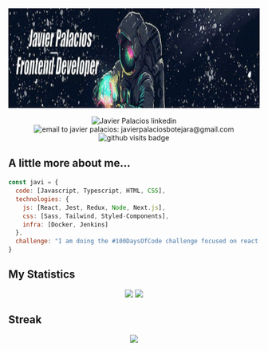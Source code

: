 ##

<p align="center">
<img height="200" width=1000 src="https://github.com/helkyar/helkyar/blob/main/img/steamuserimages-akamaihd-ezgif.com-crop.gif" alt="Javier Palacios, Frontend Developer"/>
</p>

<p align="center">
  <img src="https://img.shields.io/badge/-javierpalacios-blue?style=flat-square&logo=Linkedin&logoColor=white&link=https://www.linkedin.com/in/javierpalaciosbotejara" alt="Javier Palacios linkedin"/>
<img src="https://img.shields.io/badge/-javierpalaciosbotejara@gmail.com-c14438?style=flat-square&logo=Gmail&logoColor=white&link=mailto:javierpalaciosbotejara@gmail.com" alt="email to javier palacios: javierpalaciosbotejara@gmail.com"/>
<img src="https://komarev.com/ghpvc/?username=helkyar&color=75F94D" alt="github visits badge"/>
</p>

##

## A little more about me...  

```javascript
const javi = {
  code: [Javascript, Typescript, HTML, CSS],
  technologies: {
    js: [React, Jest, Redux, Node, Next.js],
    css: [Sass, Tailwind, Styled-Components],
    infra: [Docker, Jenkins]
  },
  challenge: "I am doing the #100DaysOfCode challenge focused on react and typescript"
}
```

 ## My Statistics
<p align="center">
  <img height="175" width="auto" src ="https://github-readme-stats.vercel.app/api?username=helkyar&show_icons=true&count_private=true&theme=darcula&hide_border=true&bg_color=00000000&include_all_commits=true">
  <img height="175" width="auto" src ="https://github-readme-stats.vercel.app/api/top-langs/?username=helkyar&layout=compact&hide_border=true&theme=darcula&bg_color=00000000&langs_count=6&hide=java">
</p>
 
## Streak
<p align="center">
  <img src ="https://github-readme-streak-stats.herokuapp.com?user=helkyar&theme=darcula&hide_border=true&background=FFFFFF00">
</p>

